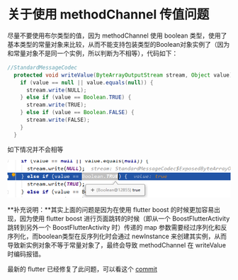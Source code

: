 # 关于使用 methodChannel 传值问题

尽量不要使用布尔类型的值，因为 methodChannel 使用 boolean 类型，使用了基本类型的常量对象来比较，从而不能支持包装类型的Boolean对象实例了（因为和常量对象不是同一个实例，所以判断为不相等），代码如下：

```java
//StandardMessageCodec
  protected void writeValue(ByteArrayOutputStream stream, Object value) {
    if (value == null || value.equals(null)) {
      stream.write(NULL);
    } else if (value == Boolean.TRUE) { 
      stream.write(TRUE);
    } else if (value == Boolean.FALSE) {
      stream.write(FALSE);
    }
  }
```

如下情况并不会相等

![image](../../img/booleanleixing.png)


**补充说明：**其实上面的问题是因为在使用 flutter boost 的时候更加容易出现，因为使用 flutter boost 进行页面跳转的时候（即从一个 BoostFlutterActivity 跳转到另外一个 BoostFlutterActivity 时）传递的 map 参数需要经过序列化和反序列化，而boolean类型在反序列化时会通过 newInstance 来创建其实例，从而导致新实例对象不等于常量对象了，最终会导致 methodChannel 在 writeValue 时编码报错。

最新的 flutter 已经修复了此问题，可以看这个 [commit](https://github.com/flutter/engine/commit/13453596424988afa5eebafb5511b0bacbab19ae)